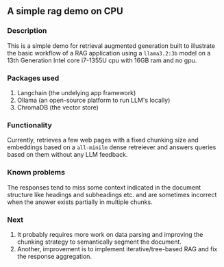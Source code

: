 ## A simple rag demo on CPU

### Description
This is a simple demo for retrieval augmented generation built to illustrate the basic
workflow of a RAG application using a ```llama3.2:3b``` model on a 13th Generation 
Intel core i7-1355U cpu with 16GB ram and no gpu.

### Packages used
1. Langchain (the undelying app framework)
2. Ollama (an open-source platform to run LLM's locally)
3. ChromaDB (the vector store)

### Functionality
Currently, retrieves a few web pages with a fixed chunking size and embeddings based on
a ```all-minilm``` dense retreiever and answers queries based on them without any LLM
feedback.

### Known problems
The responses tend to miss some context indicated in the document structure like headings
and subheadings etc. and are sometimes incorrect when the answer exists partially in 
multiple chunks.

### Next
1. It probably requires more work on data parsing and improving the chunking strategy to 
semantically segment the document.
2. Another, improvement is to implement iterative/tree-based RAG and fix the response
aggregation.
